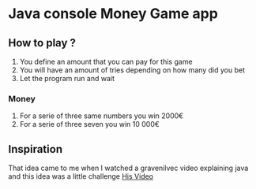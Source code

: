 # Java console Money Game app

## How to play ?

1. You define an amount that you can pay for this game
2. You will have an amount of tries depending on how many did you bet
3. Let the program run and wait

### Money

1. For a serie of three same numbers you win 2000€
2. For a serie of three seven you win 10 000€

## Inspiration

That idea came to me when I watched a gravenilvec video explaining java and this idea was a little challenge
[His Video](https://www.youtube.com/watch?v=He1Pvyewr_M&t=207s)